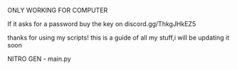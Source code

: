 ONLY WORKING FOR COMPUTER

If it asks for a password
buy the key on discord.gg/ThkgJHkEZ5

thanks for using my scripts!
this is a guide of all my stuff,i will be updating it soon

NITRO GEN - main.py

